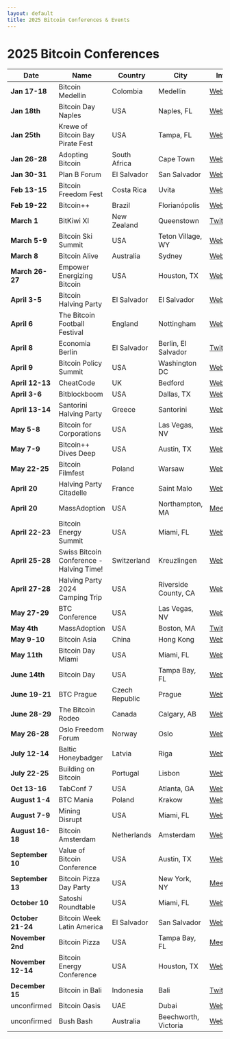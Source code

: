 ```yaml
---
layout: default
title: 2025 Bitcoin Conferences & Events
---
```


# 2025 Bitcoin Conferences

| **Date**        | **Name**                                  | **Country**          | **City**                  | **Info**                                                                                 |
|------------------|-------------------------------------------|----------------------|---------------------------|-----------------------------------------------------------------------------------------|
| **Jan 17-18**     | Bitcoin Medellin                     | Colombia                 | Medellin               | [Website](https://bitcoinmedellin.com/)                    |
| **Jan 18th**    | Bitcoin Day Naples                       | USA                  | Naples, FL                | [Website](https://bitcoinday.io/)  
| **Jan 25th**    | Krewe of Bitcoin Bay Pirate Fest                       | USA                  | Tampa, FL                | [Website](https://gasparilla.bitcoinbay.foundation/)  
| **Jan 26-28**   | Adopting Bitcoin                         | South Africa         | Cape Town                 | [Website](https://za25.adoptingbitcoin.org/)                                   |                            |
| **Jan 30-31**   | Plan B Forum                   | El Salvador          | San Salvador                  | [Website](https://planb.sv/)  
| **Feb 13-15**   | Bitcoin Freedom Fest                     | Costa Rica           | Uvita                     | [Website](https://www.bitcoinfreedomfestival.com/)                                      |                                              |
| **Feb 19-22**   | Bitcoin++                                | Brazil            | Florianópolis              | [Website](https://btcplusplus.dev/conf/floripa)   
| **March 1**    | BitKiwi XI                            | New Zealand          | Queenstown                | [Twitter](https://twitter.com/Bitkiwi1)                                                 |
| **March 5-9**   | Bitcoin Ski Summit                       | USA                  | Teton Village, WY         | [Website](https://apres.tech/v40-bitcoin-ski-summit-2025)                               |
| **March 8**    | Bitcoin Alive                            | Australia            | Sydney                    | [Website](https://bitcoinalive.io/)                                                     |
| **March 26-27** | Empower Energizing Bitcoin              | USA                  | Houston, TX               | [Website](https://digitalwildcatters.com/event/empower-energizing-bitcoin/)             |
| **April 3-5**   | Bitcoin Halving Party                    | El Salvador          | El Salvador               | [Website](https://bitcoinhalvingparty.com/)                                             |
| **April 6**     | The Bitcoin Football Festival           | England              | Nottingham                | [Website](https://www.bitcoinnottingham.org/bitcoin-football-festival/)                |
| **April 8**     | Economia Berlin                          | El Salvador          | Berlin, El Salvador       | [Twitter](https://twitter.com/EconomiaBtc)                                              |
| **April 9**     | Bitcoin Policy Summit                   | USA                  | Washington DC             | [Website](https://www.btcpolicysummit.org/)                                             |
| **April 12-13** | CheatCode                                | UK                   | Bedford                   | [Website](https://www.cheatcode.co.uk/)                                                 |
| **April 3-6** | Bitblockboom                             | USA                  | Dallas, TX                | [Website](https://bitblockboom.com/)                                                    |
| **April 13-14** | Santorini Halving Party                 | Greece               | Santorini                 | [Website](https://public.theorangepillapp.com/event/651ae68a651a9497e3a85e7d)          |
| **May 5-8** | Bitcoin for Corporations         | USA              | Las Vegas, NV                 | [Website](https://www.microstrategy.com/en/world-2023/bitcoin-for-corporations)                            |
| **May 7-9**   | Bitcoin++ Dives Deep                            | USA            | Austin, TX             | [Website](https://btcplusplus.dev/conf/atx25)  
| **May 22-25** | Bitcoin Filmfest         | Poland               | Warsaw                    | [Website](https://bitcoinfilmfest.com/)                            |
| **April 20**    | Halving Party Citadelle                 | France               | Saint Malo                | [Website](https://www.breizhbitcoin.com/halving-party-citadelle/)                      |
| **April 20**    | MassAdoption                             | USA                  | Northampton, MA           | [Meetup](https://www.meetup.com/western-mass-bitcoin-meetup/events/299831951/)          |
| **April 22-23** | Bitcoin Energy Summit                   | USA                  | Miami, FL                 | [Website](https://www.bitcoinenergysummit.com/)                                         |
| **April 25-28** | Swiss Bitcoin Conference - Halving Time!| Switzerland          | Kreuzlingen               | [Website](https://swiss-bitcoin-conference.com/)                                        |
| **April 27-28** | Halving Party 2024 Camping Trip         | USA                  | Riverside County, CA      | [Website](https://btcpins.com/halving-2024/)                                           |
| **May 27-29**     | BTC Conference                                | USA                  | Las Vegas, NV               | [Website](https://b.tc/conference/2025)                                                     |
| **May 4th**     | MassAdoption                             | USA                  | Boston, MA                | [Twitter](https://twitter.com/BTC_Mass)                                                 |
| **May 9-10**    | Bitcoin Asia                             | China                | Hong Kong                 | [Website](https://b.tc/conference/asia)                                                 |
| **May 11th**    | Bitcoin Day Miami                       | USA                  | Miami, FL                 | [Website](https://bitcoinday.io/miami24)    
| **June 14th**     | Bitcoin Day                   | USA                  | Tampa Bay, FL             | [Website](https://bitcoinday.io/)   |
| **June 19-21**   | BTC Prague                               | Czech Republic       | Prague                    | [Website](https://btcprague.com/)    
| **June 28-29**  | The Bitcoin Rodeo                      | Canada               | Calgary, AB                     | [Website](https://bitcoinrodeo.com/)|
| **May 26-28**  | Oslo Freedom Forum                      | Norway               | Oslo                      | [Website](https://oslofreedomforum.com/)                                                |
| **July 12-14**  | Baltic Honeybadger                      | Latvia               | Riga                      | [Website](https://baltichoneybadger.com/)                                               |
| **July 22-25**  | Building on Bitcoin                     | Portugal             | Lisbon                    | [Website](https://buildingonbitcoin.org/)                                               |
| **Oct 13-16**  | TabConf 7                               | USA                  | Atlanta, GA               | [Website](https://tabconf.com/)                                                         |
| **August 1-4**  | BTC Mania                               | Poland               | Krakow                    | [Website](https://btcmania.com/)                                                        |
| **August 7-9**  | Mining Disrupt                         | USA                  | Miami, FL                 | [Website](https://miningdisrupt.com/)                                                   |
| **August 16-18**| Bitcoin Amsterdam                      | Netherlands          | Amsterdam                 | [Website](https://b.tc/conference/amsterdam)                                            |
| **September 10**| Value of Bitcoin Conference             | USA                  | Austin, TX                | [Website](https://valueofbitcoin.com/)                                                  |
| **September 13**| Bitcoin Pizza Day Party                | USA                  | New York, NY              | [Meetup](https://www.meetup.com/bitcoinnyc/events/294867356/)                           |
| **October 10**  | Satoshi Roundtable                     | USA                  | Miami, FL                 | [Website](https://satoshiroundtable.com/)                                               |
| **October 21-24**| Bitcoin Week Latin America            | El Salvador          | San Salvador              | [Website](https://bitcoinweek.com/)                                                     |
| **November 2nd**| Bitcoin Pizza                         | USA                  | Tampa Bay, FL             | [Meetup](https://www.meetup.com/tampa-bay-bitcoin/events/300031084/)                    |
| **November 12-14**| Bitcoin Energy Conference            | USA                  | Houston, TX               | [Website](https://bitcoinenergyconference.com/)                                         |
| **December 15** | Bitcoin in Bali                        | Indonesia            | Bali                      | [Twitter](https://twitter.com/bitcoinbali)  
| unconfirmed     | Bitcoin Oasis                            | UAE                  | Dubai                     | [Website](https://bitcoin-oasis.com/)     |
| unconfirmed | Bush Bash                                | Australia            | Beechworth, Victoria      | [Website](https://bitcoinbushbash.info/)                                                |


